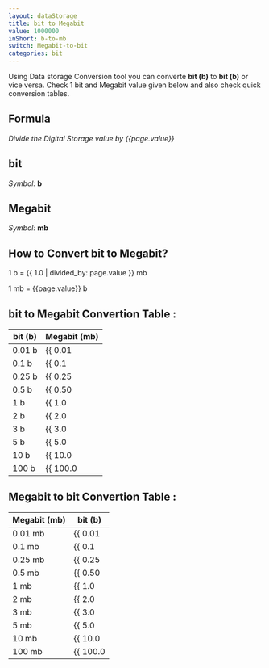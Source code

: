 ```yaml
---
layout: dataStorage
title: bit to Megabit
value: 1000000
inShort: b-to-mb
switch: Megabit-to-bit
categories: bit
---
```


Using Data storage Conversion tool you can converte **bit (b)** to **bit (b)** or vice versa. Check 1 bit and Megabit value given below and also check quick conversion tables.

## Formula
*Divide the Digital Storage value by {{page.value}}*

## bit
*Symbol:* **b**

## Megabit
*Symbol:* **mb**

## How to Convert bit to Megabit?

1 b = {{ 1.0 | divided_by: page.value }} mb

1 mb = {{page.value}} b


## bit to Megabit Convertion Table :

| bit (b) | Megabit (mb) |
| ---- | ---- |
| 0.01 b | {{ 0.01 | divided_by: page.value | round: 12 }} mb |
| 0.1 b | {{ 0.1 | divided_by: page.value | round: 12 }} mb |
| 0.25 b | {{ 0.25 | divided_by: page.value | round: 12 }} mb |
| 0.5 b | {{ 0.50 | divided_by: page.value | round: 12 }} mb |
| 1 b | {{ 1.0 | divided_by: page.value | round: 12 }} mb |
| 2 b | {{ 2.0 | divided_by: page.value | round: 12 }} mb |
| 3 b | {{ 3.0 | divided_by: page.value | round: 12 }} mb |
| 5 b | {{ 5.0 | divided_by: page.value | round: 12 }} mb |
| 10 b | {{ 10.0 | divided_by: page.value | round: 12 }} mb |
| 100 b | {{ 100.0 | divided_by: page.value | round: 12 }} mb |

## Megabit to bit Convertion Table :

| Megabit (mb) | bit (b) |
| ---- | ---- |
| 0.01 mb | {{ 0.01 | times: page.value | round: 12 }} b |
| 0.1 mb | {{ 0.1 | times: page.value | round: 12 }} b |
| 0.25 mb | {{ 0.25 | times: page.value | round: 12 }} b |
| 0.5 mb | {{ 0.50 | times: page.value | round: 12 }} b |
| 1 mb | {{ 1.0 | times: page.value | round: 12 }} b |
| 2 mb | {{ 2.0 | times: page.value | round: 12 }} b |
| 3 mb | {{ 3.0 | times: page.value | round: 12 }} b |
| 5 mb | {{ 5.0 | times: page.value | round: 12 }} b |
| 10 mb | {{ 10.0 | times: page.value | round: 12 }} b |
| 100 mb | {{ 100.0 | times: page.value | round: 12 }} b |


<script>
document.getElementById('selectInput')[0].selected = true
document.getElementById('selectOutput')[6].selected = true
</script>
